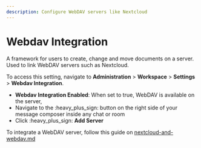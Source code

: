 ```yaml
---
description: Configure WebDAV servers like Nextcloud
---
```


# Webdav Integration

A framework for users to create, change and move documents on a server. Used to link WebDAV servers such as Nextcloud.

To access this setting, navigate to **Administration** > **Workspace** > **Settings** > **Webdav Integration**.

* **Webdav Integration Enabled**: When set to true, WebDAV is available on the server,
* Navigate to the :heavy\_plus\_sign:  button on the right side of your message composer inside any chat or room
* Click :heavy\_plus\_sign: **Add Server**

To integrate a WebDAV server, follow this guide on [nextcloud-and-webdav.md](../integrations/nextcloud-and-webdav.md "mention")
